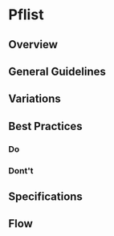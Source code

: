 # Pflist

## Overview

## General Guidelines

## Variations

## Best Practices

### Do

### Dont't

## Specifications

## Flow
